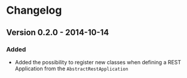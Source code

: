 # Changelog

## Version 0.2.0 - 2014-10-14

### Added
- Added the possibility to register new classes when defining a REST Application from the `AbstractRestApplication`
